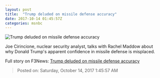 ```yaml
---
layout: post
title:  "Trump deluded on missile defense accuracy"
date: 2017-10-14 01:45:57Z
categories: msnbc
---
```


![Trump deluded on missile defense accuracy](http://media1.s-nbcnews.com/j/MSNBC/Components/Video/201710/2017-10-14T01-48-14-566Z--1280x720.video_1067x600.jpg)

Joe Cirincione, nuclear security analyst, talks with Rachel Maddow about why Donald Trump's apparent confidence in missile defense is misplaced.


Full story on F3News: [Trump deluded on missile defense accuracy](http://www.f3nws.com/n/NpcEVF)

> Posted on: Saturday, October 14, 2017 1:45:57 AM
